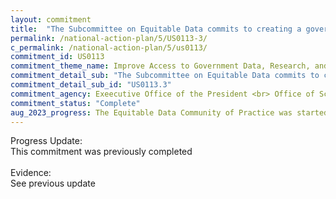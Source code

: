 ```yaml
---
layout: commitment
title:  "The Subcommittee on Equitable Data commits to creating a government-wide community of practice, including a listserv, learning assets such as “how to” guides, and regular webinars to share lessons learned across agencies."
permalink: /national-action-plan/5/US0113-3/
c_permalink: /national-action-plan/5/us0113/
commitment_id: US0113
commitment_theme_name: Improve Access to Government Data, Research, and Information
commitment_detail_sub: "The Subcommittee on Equitable Data commits to creating a government-wide community of practice, including a listserv, learning assets such as “how to” guides, and regular webinars to share lessons learned across agencies."
commitment_detail_sub_id: "US0113.3"
commitment_agency: Exeecutive Office of the President <br> Office of Science and Technology Policy
commitment_status: "Complete"
aug_2023_progress: The Equitable Data Community of Practice was started in January 2023 and the listserv has ~530 members. The Community of Practice has held 6 learning sessions, has initiated a newsletter for agencies, and continues to foster collaboration among government agencies.
---
```

Progress Update:<br>
This commitment was previously completed
<br>
<br>
Evidence:<br>
See previous update
